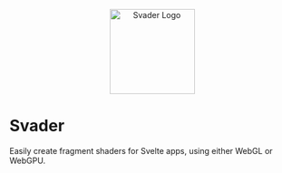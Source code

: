 <p align="center">
  <picture>
    <source media="(prefers-color-scheme: dark)" srcset="https://raw.githubusercontent.com/sockmaster27/svader/v0.1.0/resources/logoDark.png">
    <img width="150" alt="Svader Logo" src="https://raw.githubusercontent.com/sockmaster27/svader/v0.1.0/resources/logoLight.png">
  </picture>
</p>

# Svader

Easily create fragment shaders for Svelte apps, using either WebGL or WebGPU.

